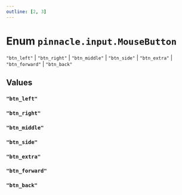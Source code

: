 ```yaml
---
outline: [2, 3]
---
```


# Enum `pinnacle.input.MouseButton`
<Badge type="tip" text="key" />

`"btn_left"` | `"btn_right"` | `"btn_middle"` | `"btn_side"` | `"btn_extra"` | `"btn_forward"` | `"btn_back"`



## Values

### `"btn_left"`



### `"btn_right"`



### `"btn_middle"`



### `"btn_side"`



### `"btn_extra"`



### `"btn_forward"`



### `"btn_back"`



